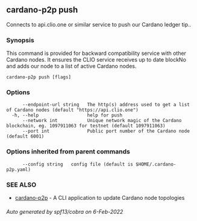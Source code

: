 ## cardano-p2p push

Connects to api.clio.one or similar service to push our Cardano ledger tip..

### Synopsis


This command is provided for backward compatibility service with other Cardano nodes.
It ensures the CLIO service receives up to date blockNo and adds our node to a list
of active Cardano nodes.

```
cardano-p2p push [flags]
```

### Options

```
      --endpoint-url string   The http(s) address used to get a list of Cardano nodes (default "https://api.clio.one")
  -h, --help                  help for push
      --network int           Unique network magic of the Cardano blockchain, eg. 1097911063 for testnet (default 1097911063)
      --port int              Public port number of the Cardano node (default 6001)
```

### Options inherited from parent commands

```
      --config string   config file (default is $HOME/.cardano-p2p.yaml)
```

### SEE ALSO

* [cardano-p2p](cardano-p2p.md)	 - A CLI application to update Cardano node topologies

###### Auto generated by spf13/cobra on 6-Feb-2022
